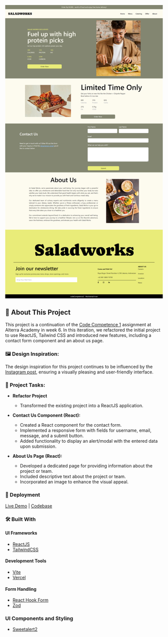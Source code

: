 ![App Screenshot](/screenshots/screenshots.png)

## 📖 About This Project

This project is a continuation of the [Code Competence 1](https://github.com/mchmdirvan/alterra_code-competence-1) assignment at Alterra Academy in week 6. In this iteration, we refactored the initial project to use ReactJS, Tailwind CSS and introduced new features, including a contact form component and an about us page.

### 🖼 Design Inspiration:

The design inspiration for this project continues to be influenced by the [Instagram post](https://www.instagram.com/p/CtJnX75vGcN/), ensuring a visually pleasing and user-friendly interface.

### 🎯 Project Tasks:

- **Refactor Project**

  - Transformed the existing project into a ReactJS application.

- **Contact Us Component (React):**

  - Created a React component for the contact form.
  - Implemented a responsive form with fields for username, email, message, and a submit button.
  - Added functionality to display an alert/modal with the entered data upon submission.

- **About Us Page (React):**

  - Developed a dedicated page for providing information about the project or team.
  - Included descriptive text about the project or team.
  - Incorporated an image to enhance the visual appeal.

### 🚀 Deployment

[Live Demo](#) | [Codebase](https://github.com/mchmdirvan/alterra_code-competence-2)

### 🛠 Built With

#### UI Frameworks

- [ReactJS](https://react.dev/)
- [TailwindCSS](https://tailwindcss.com/)

#### Development Tools

- [Vite](https://vitejs.dev/)
- [Vercel](https://vercel.com/)

#### Form Handling

- [React Hook Form](https://react-hook-form.com/)
- [Zod](https://github.com/colinhacks/zod)

### UI Components and Styling

- [Sweetalert2](https://www.npmjs.com/package/sweetalert2)
